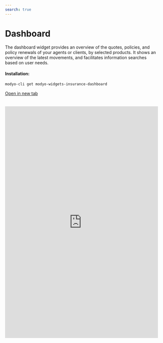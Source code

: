 ```yaml
---
search: true
---
```


# Dashboard

The dashboard widget provides an overview of the quotes, policies, and policy renewals of your agents or clients, by selected products. It shows an overview of the latest movements, and facilitates information searches based on user needs.

#### Installation:

```bash
modyo-cli get modyo-widgets-insurance-dashboard
```

[Open in new tab](https://widgets.modyo.com/insurance/broker/dashboard)

<iframe id="widgetFrame" src="https://widgets.modyo.com/insurance/broker/dashboard" width="100%" frameBorder="0" style="min-height:762px;overflow:auto;margin-top:20px;"/>

| Feature       | Description                                                                                                                                                                                                              |
|---------------------|--------------------------------------------------------------------------------------------------------------------------------------------------------------------------------------------------------------------------|
| Search engine            | It facilitates the search of information through key data on quotes and policies. Customize options or choose searches based on product ID, holder name, or document numbers.        |
| Date Filter     | Customize the results calendar and optimize calls to the query service according to users' query interest or according to the time periods set by legal teams.                |
| Table of results | Configure key data based on device and business need to show a summary of important quotes, policies, and renewals information.                                              |
| Organizer         | Optimize space by customizing result panners and order filter to deliver a better experience based on user interest.                                                                      |
| New quote    | Generates access to creating new quotes quickly and directly from the main dashboard.                                                                                                            |
| New policy        | Facilitate the issuance of policies through the search for current quotes that your intermediaries can issue. Relate results of the latest quotes made to increase the conversion (issue). |
